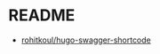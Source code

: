 # README

- [rohitkoul/hugo-swagger-shortcode](https://github.com/rohitkoul/hugo-swagger-shortcode)
